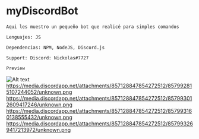 # myDiscordBot

```
Aqui les muestro un pequeño bot que realicé para simples comandos

```

```
Lenguajes: JS

```

```
Dependencias: NPM, NodeJS, Discord.js

```

```
Support: Discord: Nickolas#7727

```

``` 
Preview 

```
![Alt text](https://media.discordapp.net/attachments/857128847854272512/857992815107244052/unknown.png "On command")
https://media.discordapp.net/attachments/857128847854272512/857992815107244052/unknown.png
https://media.discordapp.net/attachments/857128847854272512/857993012609417246/unknown.png
https://media.discordapp.net/attachments/857128847854272512/857993160138555432/unknown.png
https://media.discordapp.net/attachments/857128847854272512/857993269417213972/unknown.png

